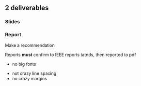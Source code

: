 ## 2 deliverables

### Slides

### Report

Make a recommendation

Reports **must** confirm to IEEE reports tatnds, then reported to pdf

+ no big fonts
- not crazy line spacing
- no crazy margins
